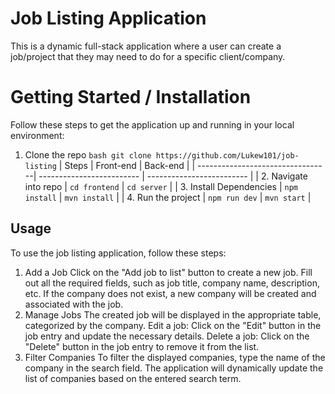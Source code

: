# Job Listing Application
This is a dynamic full-stack application where a user can create a job/project that they may need to do for a specific client/company.
# Getting Started / Installation
Follow these steps to get the application up and running in your local environment:
1. Clone the repo
```bash git clone https://github.com/Lukew101/job-listing```
| Steps                            | Front-end                 | Back-end                  |
| ---------------------------------| ------------------------- | ------------------------- |
| 2. Navigate into repo            | `cd frontend`            | `cd server`             |
| 3. Install Dependencies          | `npm install`             | `mvn install`             |
| 4. Run the project               | `npm run dev`             | `mvn start`               |
## Usage
To use the job listing application, follow these steps:
1) Add a Job
Click on the "Add job to list" button to create a new job.
Fill out all the required fields, such as job title, company name, description, etc.
If the company does not exist, a new company will be created and associated with the job.
2) Manage Jobs
The created job will be displayed in the appropriate table, categorized by the company.
Edit a job: Click on the "Edit" button in the job entry and update the necessary details.
Delete a job: Click on the "Delete" button in the job entry to remove it from the list.
3) Filter Companies
To filter the displayed companies, type the name of the company in the search field.
The application will dynamically update the list of companies based on the entered search term.
